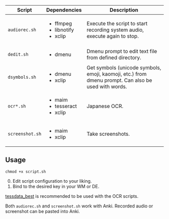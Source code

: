 | Script | Dependencies | Description |
| --- | --- | --- |
| `audiorec.sh` | <ul><li>ffmpeg</li><li>libnotify</li><li>xclip</li></ul> | Execute the script to start recording system audio, execute again to stop. |
| `dedit.sh` | <ul><li>dmenu</li></ul> | Dmenu prompt to edit text file from defined directory. |
| `dsymbols.sh` | <ul><li>dmenu</li><li>xclip</li></ul> | Get symbols (unicode symbols, emoji, kaomoji, etc.) from dmenu prompt. Can also be used with words. |
| `ocr*.sh` | <ul><li>maim</li><li>tesseract</li><li>xclip</li></ul> | Japanese OCR. |
| `screenshot.sh` | <ul><li>maim</li><li>xclip</li></ul> | Take screenshots. |

## Usage

```
chmod +x script.sh
```

0. Edit script configuration to your liking.
1. Bind to the desired key in your WM or DE.

[tessdata_best](https://github.com/tesseract-ocr/tessdata_best) is recommended
to be used with the OCR scripts.

Both `audiorec.sh` and `screenshot.sh` work with Anki. Recorded audio or
screenshot can be pasted into Anki.
